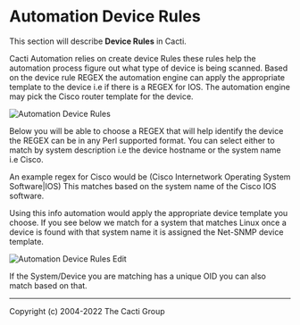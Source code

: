 # Automation Device Rules

This section will describe **Device Rules** in Cacti.

Cacti Automation relies on create device Rules these rules help the automation
process figure out what type of device is being scanned.  Based on the device
rule REGEX the automation engine can apply the appropriate template to the
device i.e if there is a REGEX for IOS.  The automation engine may pick the
Cisco router template for the device.

![Automation Device Rules](images/automation-device-templates.png)

Below you will be able to choose a REGEX that will help identify the device
the REGEX can be in any Perl supported format.  You can select either to
match by system description i.e the device hostname or the system name
i.e Cisco.

An example regex for Cisco would be (Cisco Internetwork Operating System
Software|IOS) This matches based on the system name of the Cisco IOS software.

Using this info automation would apply the appropriate device template you
choose.  If you see below we match for a system that matches Linux once a
device is found with that system name it is assigned the Net-SNMP device
template.

![Automation Device Rules Edit](images/automation-device-templates-edit1.png)

If the System/Device you are matching has a unique OID you can also match based
on that.

---
<copy>Copyright (c) 2004-2022 The Cacti Group</copy>
